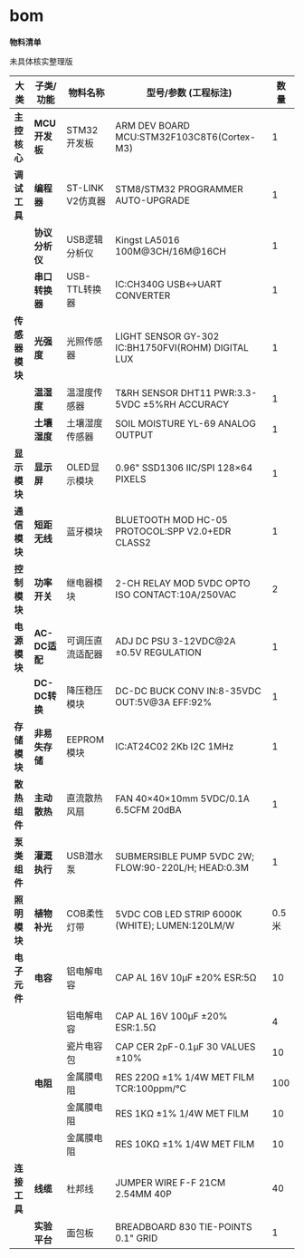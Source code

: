 # bom

**物料清单**

未具体核实整理版

| **大类**       | **子类/功能**  | **物料名称**     | **型号/参数 (工程标注)**                            | **数量** |
| -------------- | -------------- | ---------------- | --------------------------------------------------- | -------- |
| **主控核心**   | **MCU开发板**  | STM32开发板      | ARM DEV BOARD MCU:STM32F103C8T6(Cortex-M3)          | 1        |
| **调试工具**   | **编程器**     | ST-LINK V2仿真器 | STM8/STM32 PROGRAMMER AUTO-UPGRADE                  | 1        |
|                | **协议分析仪** | USB逻辑分析仪    | Kingst LA5016 100M@3CH/16M@16CH                     | 1        |
|                | **串口转换器** | USB-TTL转换器    | IC:CH340G USB↔UART CONVERTER                        | 1        |
| **传感器模块** | **光强度**     | 光照传感器       | LIGHT SENSOR GY-302 IC:BH1750FVI(ROHM) DIGITAL LUX  | 1        |
|                | **温湿度**     | 温湿度传感器     | T&RH SENSOR DHT11 PWR:3.3-5VDC ±5%RH ACCURACY       | 1        |
|                | **土壤湿度**   | 土壤湿度传感器   | SOIL MOISTURE YL-69 ANALOG OUTPUT                   | 1        |
| **显示模块**   | **显示屏**     | OLED显示模块     | 0.96" SSD1306 IIC/SPI 128×64 PIXELS                 | 1        |
| **通信模块**   | **短距无线**   | 蓝牙模块         | BLUETOOTH MOD HC-05 PROTOCOL:SPP V2.0+EDR CLASS2    | 1        |
| **控制模块**   | **功率开关**   | 继电器模块       | 2-CH RELAY MOD 5VDC OPTO ISO CONTACT:10A/250VAC     | 2        |
| **电源模块**   | **AC-DC适配**  | 可调压直流适配器 | ADJ DC PSU 3-12VDC@2A ±0.5V REGULATION              | 1        |
|                | **DC-DC转换**  | 降压稳压模块     | DC-DC BUCK CONV IN:8-35VDC OUT:5V@3A EFF:92%        | 1        |
| **存储模块**   | **非易失存储** | EEPROM模块       | IC:AT24C02 2Kb I2C 1MHz                             | 1        |
| **散热组件**   | **主动散热**   | 直流散热风扇     | FAN 40×40×10mm 5VDC/0.1A 6.5CFM 20dBA               | 1        |
| **泵类组件**   | **灌溉执行**   | USB潜水泵        | SUBMERSIBLE PUMP 5VDC 2W; FLOW:90-220L/H; HEAD:0.3M | 1        |
| **照明模块**   | **植物补光**   | COB柔性灯带      | 5VDC COB LED STRIP 6000K (WHITE); LUMEN:120LM/W     | 0.5米    |
| **电子元件**   | **电容**       | 铝电解电容       | CAP AL 16V 10μF ±20% ESR:5Ω                         | 10       |
|                |                | 铝电解电容       | CAP AL 16V 100μF ±20% ESR:1.5Ω                      | 4        |
|                |                | 瓷片电容包       | CAP CER 2pF-0.1μF 30 VALUES ±10%                    | 10       |
|                | **电阻**       | 金属膜电阻       | RES 220Ω ±1% 1/4W MET FILM TCR:100ppm/℃             | 100      |
|                |                | 金属膜电阻       | RES 1KΩ ±1% 1/4W MET FILM                           | 10       |
|                |                | 金属膜电阻       | RES 10KΩ ±1% 1/4W MET FILM                          | 10       |
| **连接工具**   | **线缆**       | 杜邦线           | JUMPER WIRE F-F 21CM 2.54MM 40P                     | 40       |
|                | **实验平台**   | 面包板           | BREADBOARD 830 TIE-POINTS 0.1" GRID                 | 1        |